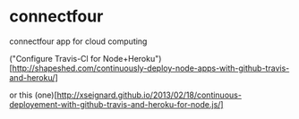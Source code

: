 connectfour
===========

connectfour app for cloud computing


("Configure Travis-Cl for Node+Heroku")[http://shapeshed.com/continuously-deploy-node-apps-with-github-travis-and-heroku/]

or this (one)[http://xseignard.github.io/2013/02/18/continuous-deployement-with-github-travis-and-heroku-for-node.js/]